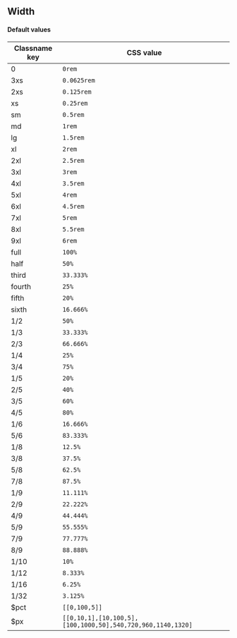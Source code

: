 ## Width

<!-- <values.width> -->
#### Default values
|Classname key|CSS value                                                      |
|-------------|---------------------------------------------------------------|
|0            |```0rem```                                                     |
|3xs          |```0.0625rem```                                                |
|2xs          |```0.125rem```                                                 |
|xs           |```0.25rem```                                                  |
|sm           |```0.5rem```                                                   |
|md           |```1rem```                                                     |
|lg           |```1.5rem```                                                   |
|xl           |```2rem```                                                     |
|2xl          |```2.5rem```                                                   |
|3xl          |```3rem```                                                     |
|4xl          |```3.5rem```                                                   |
|5xl          |```4rem```                                                     |
|6xl          |```4.5rem```                                                   |
|7xl          |```5rem```                                                     |
|8xl          |```5.5rem```                                                   |
|9xl          |```6rem```                                                     |
|full         |```100%```                                                     |
|half         |```50%```                                                      |
|third        |```33.333%```                                                  |
|fourth       |```25%```                                                      |
|fifth        |```20%```                                                      |
|sixth        |```16.666%```                                                  |
|1/2          |```50%```                                                      |
|1/3          |```33.333%```                                                  |
|2/3          |```66.666%```                                                  |
|1/4          |```25%```                                                      |
|3/4          |```75%```                                                      |
|1/5          |```20%```                                                      |
|2/5          |```40%```                                                      |
|3/5          |```60%```                                                      |
|4/5          |```80%```                                                      |
|1/6          |```16.666%```                                                  |
|5/6          |```83.333%```                                                  |
|1/8          |```12.5%```                                                    |
|3/8          |```37.5%```                                                    |
|5/8          |```62.5%```                                                    |
|7/8          |```87.5%```                                                    |
|1/9          |```11.111%```                                                  |
|2/9          |```22.222%```                                                  |
|4/9          |```44.444%```                                                  |
|5/9          |```55.555%```                                                  |
|7/9          |```77.777%```                                                  |
|8/9          |```88.888%```                                                  |
|1/10         |```10%```                                                      |
|1/12         |```8.333%```                                                   |
|1/16         |```6.25%```                                                    |
|1/32         |```3.125%```                                                   |
|$pct         |```[[0,100,5]]```                                              |
|$px          |```[[0,10,1],[10,100,5],[100,1000,50],540,720,960,1140,1320]```|

<!-- </values.width> -->


<!-- <variants.width> -->

<!-- </variants.width> -->
